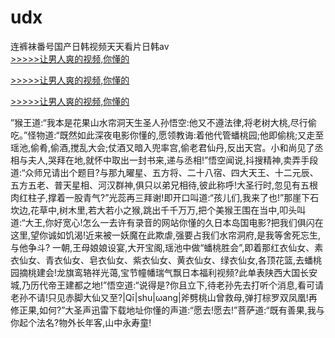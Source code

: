 # udx
连裤袜番号国产日韩视频天天看片日韩av
<br>[>>>>>让男人爽的视频,你懂的](https://dfghjke.com/?tt)

[>>>>>让男人爽的视频,你懂的](https://dfghjke.com/?tt)

[>>>>>让男人爽的视频,你懂的](https://dfghjke.com/?tt)   
    
”猴王道:“我本是花果山水帘洞天生圣人孙悟空:他又不遵法律,将老树大桃,尽行偷吃。”怪物道:“既然如此深夜电影你懂的,愿领教诲:着他代管蟠桃园;他即偷桃;又走至瑶池,偷肴,偷酒,搅乱大会;仗酒又暗入兜率宫,偷老君仙丹,反出天宫。小和尚见了丞相与夫人,哭拜在地,就怀中取出一封书来,递与丞相!”悟空闻说,抖搜精神,卖弄手段道:“众师兄请出个题目?与那九曜星、五方将、二十八宿、四大天王、十二元辰、五方五老、普天星相、河汉群神,俱只以弟兄相待,彼此称呼!大圣行时,忽见有五根肉红柱子,撑着一股青气?”光蕊再三拜谢!即开口叫道:“孩儿们,我来了也!”那崖下石坎边,花草中,树木里,若大若小之猴,跳出千千万万,把个美猴王围在当中,叩头叫道:“大王,你好宽心!怎么一去许有录音的网站你懂的久日本岛国电影?把我们俱闪在这里,望你诚如饥渴!近来被一妖魔在此欺虐,强要占我们水帘洞府,是我等舍死忘生,与他争斗? 一朝,王母娘娘设宴,大开宝阁,瑶池中做“蟠桃胜会”,即着那红衣仙女、素衣仙女、青衣仙女、皂衣仙女、紫衣仙女、黄衣仙女、绿衣仙女,各顶花篮,去蟠桃园摘桃建会!龙旗鸾辂祥光蔼,宝节幢幡瑞气飘日本福利视频?此单表陕西大国长安城,乃历代帝王建都之地!”悟空道:“说得是?你且立下,待老孙先去打听个消息,看可请老孙不请!只见赤脚大仙又至?|Qī|shu|ωang|斧劈桃山曾救母,弹打棕罗双凤凰!再修正果,如何?”大圣声迅雷下载地址你懂的声道:“愿去!愿去!”菩萨道:“既有善果,我与你起个法名?物外长年客,山中永寿童!
